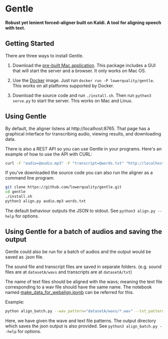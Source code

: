 # Gentle
**Robust yet lenient forced-aligner built on Kaldi. A tool for aligning speech with text.**

## Getting Started

There are three ways to install Gentle.

1. Download the [pre-built Mac application](https://github.com/lowerquality/gentle/releases/latest). This package includes a GUI that will start the server and a browser. It only works on Mac OS.

2. Use the [Docker](https://www.docker.com/) image. Just run ```docker run -P lowerquality/gentle```. This works on all platforms supported by Docker.

3. Download the source code and run ```./install.sh```. Then run ```python3 serve.py``` to start the server. This works on Mac and Linux.

## Using Gentle

By default, the aligner listens at http://localhost:8765. That page has a graphical interface for transcribing audio, viewing results, and downloading data.

There is also a REST API so you can use Gentle in your programs. Here's an example of how to use the API with CURL:

```bash
curl -F "audio=@audio.mp3" -F "transcript=@words.txt" "http://localhost:8765/transcriptions?async=false"
```

If you've downloaded the source code you can also run the aligner as a command line program:

```bash
git clone https://github.com/lowerquality/gentle.git
cd gentle
./install.sh
python3 align.py audio.mp3 words.txt
```

The default behaviour outputs the JSON to stdout.  See `python3 align.py --help` for options.

## Using Gentle for a batch of audios and saving the output

Gentle could also be run for a batch of audios and the output would be saved as .json file.

The sound file and transcript files are saved in separate folders. (e.g. sound files are at `datasetA/wavs` and transcripts are at `datasetA/txt`)

The name of text files should be aligned with the wavs; meaning the text file corresponding to a wav file should have the same name. The notebook named [make_data_for_webalign.ipynb](make_data_for_webalign.ipynb) can be referred for this.

Example:
```bash
python align_batch.py --wav_pattern="datasetA/wavs/*.wav" --txt_pattern="datasetA/txt/*.txt" --output_dir temp/
```
Here, we have given the wave and text file patterns. The output directory which saves the json output is also provided.
See `python3 align_batch.py --help` for options.
